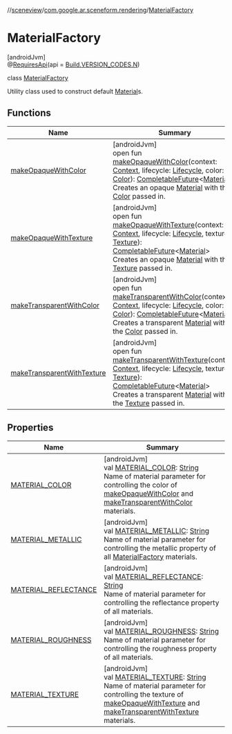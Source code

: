 //[sceneview](../../../index.md)/[com.google.ar.sceneform.rendering](../index.md)/[MaterialFactory](index.md)

# MaterialFactory

[androidJvm]\
@[RequiresApi](https://developer.android.com/reference/kotlin/androidx/annotation/RequiresApi.html)(api = [Build.VERSION_CODES.N](https://developer.android.com/reference/kotlin/android/os/Build.VERSION_CODES.html))

class [MaterialFactory](index.md)

Utility class used to construct default [Material](../-material/index.md)s.

## Functions

| Name | Summary |
|---|---|
| [makeOpaqueWithColor](make-opaque-with-color.md) | [androidJvm]<br>open fun [makeOpaqueWithColor](make-opaque-with-color.md)(context: [Context](https://developer.android.com/reference/kotlin/android/content/Context.html), lifecycle: [Lifecycle](https://developer.android.com/reference/kotlin/androidx/lifecycle/Lifecycle.html), color: [Color](../-color/index.md)): [CompletableFuture](https://developer.android.com/reference/kotlin/java/util/concurrent/CompletableFuture.html)&lt;[Material](../-material/index.md)&gt;<br>Creates an opaque [Material](../-material/index.md) with the [Color](../-color/index.md) passed in. |
| [makeOpaqueWithTexture](make-opaque-with-texture.md) | [androidJvm]<br>open fun [makeOpaqueWithTexture](make-opaque-with-texture.md)(context: [Context](https://developer.android.com/reference/kotlin/android/content/Context.html), lifecycle: [Lifecycle](https://developer.android.com/reference/kotlin/androidx/lifecycle/Lifecycle.html), texture: [Texture](../-texture/index.md)): [CompletableFuture](https://developer.android.com/reference/kotlin/java/util/concurrent/CompletableFuture.html)&lt;[Material](../-material/index.md)&gt;<br>Creates an opaque [Material](../-material/index.md) with the [Texture](../-texture/index.md) passed in. |
| [makeTransparentWithColor](make-transparent-with-color.md) | [androidJvm]<br>open fun [makeTransparentWithColor](make-transparent-with-color.md)(context: [Context](https://developer.android.com/reference/kotlin/android/content/Context.html), lifecycle: [Lifecycle](https://developer.android.com/reference/kotlin/androidx/lifecycle/Lifecycle.html), color: [Color](../-color/index.md)): [CompletableFuture](https://developer.android.com/reference/kotlin/java/util/concurrent/CompletableFuture.html)&lt;[Material](../-material/index.md)&gt;<br>Creates a transparent [Material](../-material/index.md) with the [Color](../-color/index.md) passed in. |
| [makeTransparentWithTexture](make-transparent-with-texture.md) | [androidJvm]<br>open fun [makeTransparentWithTexture](make-transparent-with-texture.md)(context: [Context](https://developer.android.com/reference/kotlin/android/content/Context.html), lifecycle: [Lifecycle](https://developer.android.com/reference/kotlin/androidx/lifecycle/Lifecycle.html), texture: [Texture](../-texture/index.md)): [CompletableFuture](https://developer.android.com/reference/kotlin/java/util/concurrent/CompletableFuture.html)&lt;[Material](../-material/index.md)&gt;<br>Creates a transparent [Material](../-material/index.md) with the [Texture](../-texture/index.md) passed in. |

## Properties

| Name | Summary |
|---|---|
| [MATERIAL_COLOR](-m-a-t-e-r-i-a-l_-c-o-l-o-r.md) | [androidJvm]<br>val [MATERIAL_COLOR](-m-a-t-e-r-i-a-l_-c-o-l-o-r.md): [String](https://developer.android.com/reference/kotlin/java/lang/String.html)<br>Name of material parameter for controlling the color of [makeOpaqueWithColor](make-opaque-with-color.md) and [makeTransparentWithColor](make-transparent-with-color.md) materials. |
| [MATERIAL_METALLIC](-m-a-t-e-r-i-a-l_-m-e-t-a-l-l-i-c.md) | [androidJvm]<br>val [MATERIAL_METALLIC](-m-a-t-e-r-i-a-l_-m-e-t-a-l-l-i-c.md): [String](https://developer.android.com/reference/kotlin/java/lang/String.html)<br>Name of material parameter for controlling the metallic property of all [MaterialFactory](index.md) materials. |
| [MATERIAL_REFLECTANCE](-m-a-t-e-r-i-a-l_-r-e-f-l-e-c-t-a-n-c-e.md) | [androidJvm]<br>val [MATERIAL_REFLECTANCE](-m-a-t-e-r-i-a-l_-r-e-f-l-e-c-t-a-n-c-e.md): [String](https://developer.android.com/reference/kotlin/java/lang/String.html)<br>Name of material parameter for controlling the reflectance property of all  materials. |
| [MATERIAL_ROUGHNESS](-m-a-t-e-r-i-a-l_-r-o-u-g-h-n-e-s-s.md) | [androidJvm]<br>val [MATERIAL_ROUGHNESS](-m-a-t-e-r-i-a-l_-r-o-u-g-h-n-e-s-s.md): [String](https://developer.android.com/reference/kotlin/java/lang/String.html)<br>Name of material parameter for controlling the roughness property of all  materials. |
| [MATERIAL_TEXTURE](-m-a-t-e-r-i-a-l_-t-e-x-t-u-r-e.md) | [androidJvm]<br>val [MATERIAL_TEXTURE](-m-a-t-e-r-i-a-l_-t-e-x-t-u-r-e.md): [String](https://developer.android.com/reference/kotlin/java/lang/String.html)<br>Name of material parameter for controlling the texture of [makeOpaqueWithTexture](make-opaque-with-texture.md) and [makeTransparentWithTexture](make-transparent-with-texture.md) materials. |
